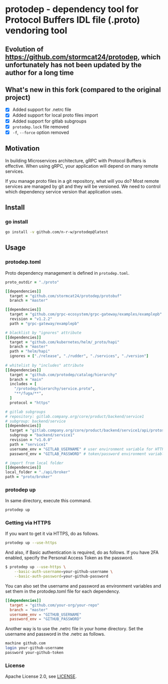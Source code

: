 protodep - dependency tool for Protocol Buffers IDL file (.proto) vendoring tool
=======

## Evolution of <https://github.com/stormcat24/protodep>, which unfortunately has not been updated by the author for a long time

## What's new in this fork (compared to the original project)

- [x] Added support for .netrc file
- [x] Added support for local proto files import
- [x] Added support for gitlab subgroups
- [x] `protodep.lock` file removed
- [x] `-f`, `--force` option removed

## Motivation

In building Microservices architecture, gRPC with Protocol Buffers is effective. When using gRPC, your application will depend on many remote services.

If you manage proto files in a git repository, what will you do? Most remote services are managed by git and they will be versioned. We need to control which dependency service version that application uses.

## Install

### go install

```bash
go install -v github.com/n-r-w/protodep@latest
```

## Usage

### protodep.toml

Proto dependency management is defined in `protodep.toml`.

```Ruby
proto_outdir = "./proto"

[[dependencies]]
  target = "github.com/stormcat24/protodep/protobuf"
  branch = "master"

[[dependencies]]
  target = "github.com/grpc-ecosystem/grpc-gateway/examples/examplepb"
  revision = "v1.2.2"
  path = "grpc-gateway/examplepb"

# blacklist by "ignores" attribute
[[dependencies]]
  target = "github.com/kubernetes/helm/_proto/hapi"
  branch = "master"
  path = "helm/hapi"
  ignores = ["./release", "./rudder", "./services", "./version"]
  
# whitelist by "includes" attribute
[[dependencies]]
  target = "github.com/protodep/catalog/hierarchy"
  branch = "main"
  includes = [
    "/protodep/hierarchy/service.proto",
    "**/fuga/**",
  ]
  protocol = "https"

# gitlab subgroups
# repository: gitlab.company.org/core/product/backend/service1
# subgroup: backend/service
[[dependencies]]
  target = "gitlab.company.org/core/product/backend/service1/api/protos"
  subgroup = "backend/service1"
  revision = "v1.0.0"
  path = "service1"
  username_env = "GITLAB_USERNAME" # user environment variable for HTTP Basic Authentication
  password_env = "GITLAB_PASSWORD" # token/password environment variable for HTTP Basic Authentication

# import from local folder
[[dependencies]]
local_folder = "./api/broker"
path = "proto/broker"
```

### protodep up

In same directory, execute this command.

```bash
protodep up
```

### Getting via HTTPS

If you want to get it via HTTPS, do as follows.

```bash
protodep up --use-https
```

And also, if Basic authentication is required, do as follows.
If you have 2FA enabled, specify the Personal Access Token as the password.

```bash
$ protodep up --use-https \
    --basic-auth-username=your-github-username \
    --basic-auth-password=your-github-password
```

You can also set the username and password as environment variables and set them in the protodep.toml file for each dependency.

```toml
[[dependencies]]
  target = "github.com/your-org/your-repo"
  branch = "master"
  username_env = "GITHUB_USERNAME"
  password_env = "GITHUB_PASSWORD"
```

Another way is to use the .netrc file in your home directory. Set the username and password in the .netrc as follows.

```bash
machine github.com
login your-github-username
password your-github-token
```

### License

Apache License 2.0, see [LICENSE](https://github.com/stormcat24/protodep/blob/master/LICENSE).
